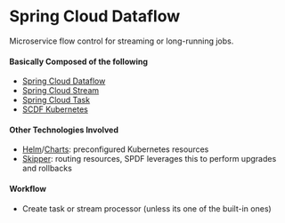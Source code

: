 # Spring Cloud Dataflow
Microservice flow control for streaming or long-running jobs.

#### Basically Composed of the following
- [Spring Cloud Dataflow](https://cloud.spring.io/spring-cloud-dataflow/)
- [Spring Cloud Stream](https://cloud.spring.io/spring-cloud-stream/)
- [Spring Cloud Task](https://spring.io/projects/spring-cloud-task)
- [SCDF Kubernetes](https://docs.spring.io/spring-cloud-dataflow-server-kubernetes/docs/current/reference/htmlsingle/#kubernetes-getting-started)

#### Other Technologies Involved
- [Helm](https://github.com/helm/helm)/[Charts](https://github.com/helm/charts): preconfigured Kubernetes resources
- [Skipper](https://github.com/zalando/skipper): routing resources, SPDF leverages this to perform upgrades and rollbacks

#### Workflow
- Create task or stream processor (unless its one of the built-in ones)
